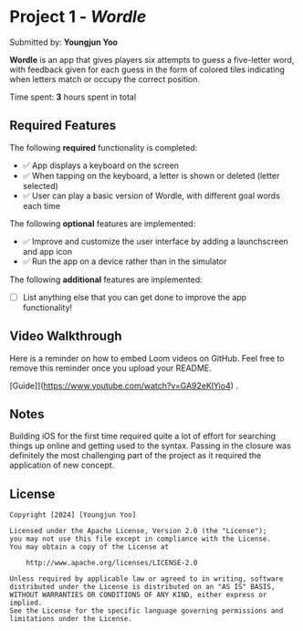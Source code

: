 # Project 1 - *Wordle*

Submitted by: **Youngjun Yoo**

**Wordle** is an app that gives players six attempts to guess a five-letter word, with feedback given for each guess in the form of colored tiles indicating when letters match or occupy the correct position. 

Time spent: **3** hours spent in total

## Required Features

The following **required** functionality is completed:

- ✅ App displays a keyboard on the screen
- ✅ When tapping on the keyboard, a letter is shown or deleted (letter selected)
- ✅ User can play a basic version of Wordle, with different goal words each time

The following **optional** features are implemented:

- ✅ Improve and customize the user interface by adding a launchscreen and app icon
- ✅ Run the app on a device rather than in the simulator

The following **additional** features are implemented:

- [ ] List anything else that you can get done to improve the app functionality!

## Video Walkthrough

Here is a reminder on how to embed Loom videos on GitHub. Feel free to remove this reminder once you upload your README. 

[Guide]](https://www.youtube.com/watch?v=GA92eKlYio4) .

## Notes

Building iOS for the first time required quite a lot of effort for searching things up online and getting used to the syntax.
Passing in the closure was definitely the most challenging part of the project as it required the application of new concept.

## License

    Copyright [2024] [Youngjun Yoo]

    Licensed under the Apache License, Version 2.0 (the "License");
    you may not use this file except in compliance with the License.
    You may obtain a copy of the License at

        http://www.apache.org/licenses/LICENSE-2.0

    Unless required by applicable law or agreed to in writing, software
    distributed under the License is distributed on an "AS IS" BASIS,
    WITHOUT WARRANTIES OR CONDITIONS OF ANY KIND, either express or implied.
    See the License for the specific language governing permissions and
    limitations under the License.
